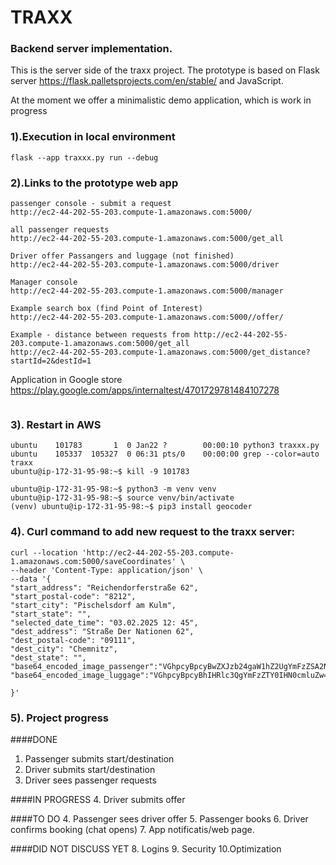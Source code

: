 # TRAXX 
### Backend server implementation.

This is the server side of the traxx project. 
The prototype is based on Flask server https://flask.palletsprojects.com/en/stable/ 
and JavaScript. 

At the moment we offer a minimalistic demo application, 
which is work in progress


### 1).Execution in local environment

```
flask --app traxxx.py run --debug
```
### 2).Links to the prototype web app

```
passenger console - submit a request
http://ec2-44-202-55-203.compute-1.amazonaws.com:5000/

all passenger requests
http://ec2-44-202-55-203.compute-1.amazonaws.com:5000/get_all

Driver offer Passangers and luggage (not finished)
http://ec2-44-202-55-203.compute-1.amazonaws.com:5000/driver

Manager console
http://ec2-44-202-55-203.compute-1.amazonaws.com:5000/manager

Example search box (find Point of Interest)
http://ec2-44-202-55-203.compute-1.amazonaws.com:5000//offer/

Example - distance between requests from http://ec2-44-202-55-203.compute-1.amazonaws.com:5000/get_all
http://ec2-44-202-55-203.compute-1.amazonaws.com:5000/get_distance?startId=2&destId=1

```
Application in Google store
https://play.google.com/apps/internaltest/4701729781484107278
```

```


### 3). Restart in AWS
```
ubuntu    101783       1  0 Jan22 ?        00:00:10 python3 traxxx.py
ubuntu    105337  105327  0 06:31 pts/0    00:00:00 grep --color=auto traxx
ubuntu@ip-172-31-95-98:~$ kill -9 101783
```

```
ubuntu@ip-172-31-95-98:~$ python3 -m venv venv
ubuntu@ip-172-31-95-98:~$ source venv/bin/activate
(venv) ubuntu@ip-172-31-95-98:~$ pip3 install geocoder
```

### 4). Curl command to add new request to the traxx server:

```
curl --location 'http://ec2-44-202-55-203.compute-1.amazonaws.com:5000/saveCoordinates' \
--header 'Content-Type: application/json' \
--data '{
"start_address": "Reichendorferstraße 62",
"start_postal-code": "8212",
"start_city": "Pischelsdorf am Kulm",
"start_state": "",
"selected_date_time": "03.02.2025 12: 45",
"dest_address": "Straße Der Nationen 62",
"dest_postal-code": "09111",
"dest_city": "Chemnitz",
"dest_state": "",
"base64_encoded_image_passenger":"VGhpcyBpcyBwZXJzb24gaW1hZ2UgYmFzZSA2NA==",
"base64_encoded_image_luggage":"VGhpcyBpcyBhIHRlc3QgYmFzZTY0IHN0cmluZw=="

}'
```

### 5). Project progress

####DONE     
1. Passenger submits start/destination
2. Driver submits start/destination
3. Driver sees passenger requests

####IN PROGRESS
4. Driver  submits offer

####TO DO
4. Passenger sees driver offer
5. Passenger books
6. Driver confirms booking (chat opens)
7. App notificatis/web page.

####DID NOT DISCUSS YET
8. Logins
9. Security
10.Optimization